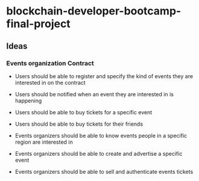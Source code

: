 # blockchain-developer-bootcamp-final-project

## Ideas

### Events organization Contract

* Users should be able to register and specify the kind of events they are interested in on the contract 

* Users should be notified when an event they are interested in is happening

* Users should be able to buy tickets for a specific event

* Users should be able to buy tickets for their friends

* Events organizers should be able to know events people in a specific region are interested in

* Events organizers should be able to create and advertise a specific event

* Events organizers should be able to sell and authenticate events tickets
